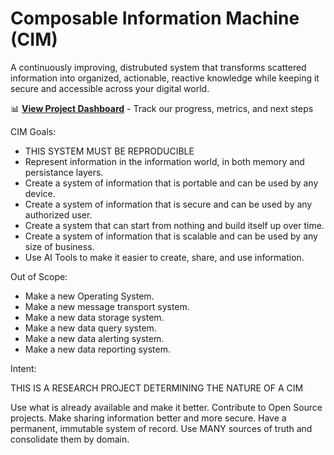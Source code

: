 # Composable Information Machine (CIM)

A continuously improving, distrubuted system that transforms scattered information into organized, actionable, reactive knowledge while keeping it secure and accessible across your digital world.

📊 **[View Project Dashboard](docs/dashboard.md)** - Track our progress, metrics, and next steps

CIM Goals:

- THIS SYSTEM MUST BE REPRODUCIBLE
- Represent information in the information world, in both memory and persistance layers.
- Create a system of information that is portable and can be used by any device.
- Create a system of information that is secure and can be used by any authorized user.
- Create a system that can start from nothing and build itself up over time.
- Create a system of information that is scalable and can be used by any size of business.
- Use AI Tools to make it easier to create, share, and use information. 

Out of Scope:

- Make a new Operating System.
- Make a new message transport system.
- Make a new data storage system.
- Make a new data query system.
- Make a new data alerting system.
- Make a new data reporting system.

Intent:

THIS IS A RESEARCH PROJECT DETERMINING THE NATURE OF A CIM

Use what is already available and make it better.
Contribute to Open Source projects.
Make sharing information better and more secure.
Have a permanent, immutable system of record.
Use MANY sources of truth and consolidate them by domain.
